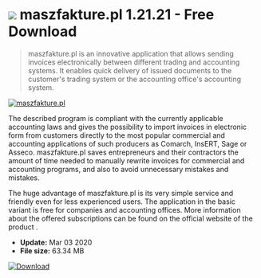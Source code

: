# ![](https://cdn.softexe.net/static/icon/b/maszfakture.pl-8773.png) maszfakture.pl 1.21.21 - Free Download

> maszfakture.pl is an innovative application that allows sending invoices electronically between different trading and accounting systems. It enables quick delivery of issued documents to the customer's trading system or the accounting office's accounting system.

[![maszfakture.pl](https://gallery.dpcdn.pl/imgc/Tools/77743/g_-_420x350_1.5_-_x20170920195639_0.png)](https://softexe.net/win/business/billing/maszfakture.pl:hggc.html)

The described program is compliant with the currently applicable accounting laws and gives the possibility to import invoices in electronic form from customers directly to the most popular commercial and accounting applications of such producers as Comarch, InsERT, Sage or Asseco. maszfakture.pl saves entrepreneurs and their contractors the amount of time needed to manually rewrite invoices for commercial and accounting programs, and also to avoid unnecessary mistakes and mistakes.
 
 The huge advantage of maszfakture.pl is its very simple service and friendly even for less experienced users. The application in the basic variant is free for companies and accounting offices. More information about the offered subscriptions can be found on the official website of the product .


- **Update:** Mar 03 2020
- **File size:** 63.34 MB

[![Download](https://cdn.softexe.net/static/img/download.png)](https://softexe.net/win/business/billing/maszfakture.pl:hggc.html)

